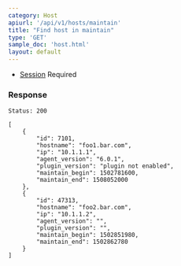 ```yaml
---
category: Host
apiurl: '/api/v1/hosts/maintain'
title: "Find host in maintain"
type: 'GET'
sample_doc: 'host.html'
layout: default
---
```

 * [Session](#/authentication) Required
 ### Response
 ```Status: 200```
```
[
    {
        "id": 7101,
        "hostname": "foo1.bar.com",
        "ip": "10.1.1.1",
        "agent_version": "6.0.1",
        "plugin_version": "plugin not enabled",
        "maintain_begin": 1502781600,
        "maintain_end": 1508052000
    },
    {
        "id": 47313,
        "hostname": "foo2.bar.com",
        "ip": "10.1.1.2",
        "agent_version": "",
        "plugin_version": "",
        "maintain_begin": 1502851980,
        "maintain_end": 1502862780
    }
]
```
